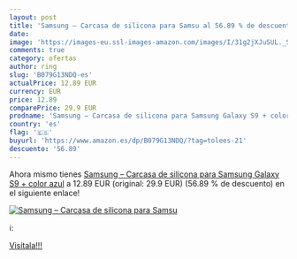 ```yaml
---
layout: post
title: 'Samsung – Carcasa de silicona para Samsu al 56.89 % de descuento'
date: 
image: 'https://images-eu.ssl-images-amazon.com/images/I/31g2jXJuSUL._SL200_.jpg'
comments: true
category: ofertas
author: ring
slug: 'B079G13NDQ-es'
actualPrice: 12.89 EUR
currency: EUR
price: 12.89
comparePrice: 29.9 EUR
prodname: 'Samsung – Carcasa de silicona para Samsung Galaxy S9 + color azul'
country: 'es'
flag: '🇪🇸'
buyurl: 'https://www.amazon.es/dp/B079G13NDQ/?tag=tolees-21'
descuento: '56.89'
---
```


Ahora mismo tienes [Samsung – Carcasa de silicona para Samsung Galaxy S9 + color azul](https://www.amazon.es/dp/B079G13NDQ/?tag=tolees-21) a 12.89 EUR (original: 29.9 EUR) (56.89 %  de descuento) en el siguiente enlace!

[![Samsung – Carcasa de silicona para Samsu](https://images-eu.ssl-images-amazon.com/images/I/31g2jXJuSUL._SL200_.jpg)](https://www.amazon.es/dp/B079G13NDQ/?tag=tolees-21)

ℹ️:


[Visítala!!!](https://www.amazon.es/dp/B079G13NDQ/?tag=tolees-21)
